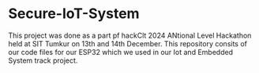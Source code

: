 # Secure-IoT-System
This project was done as a part pf hackClt 2024 ANtional Level Hackathon held at SIT Tumkur on 13th and  14th December.
This repository consits of our code files for our ESP32 which we used in our Iot and Embedded System track project.
